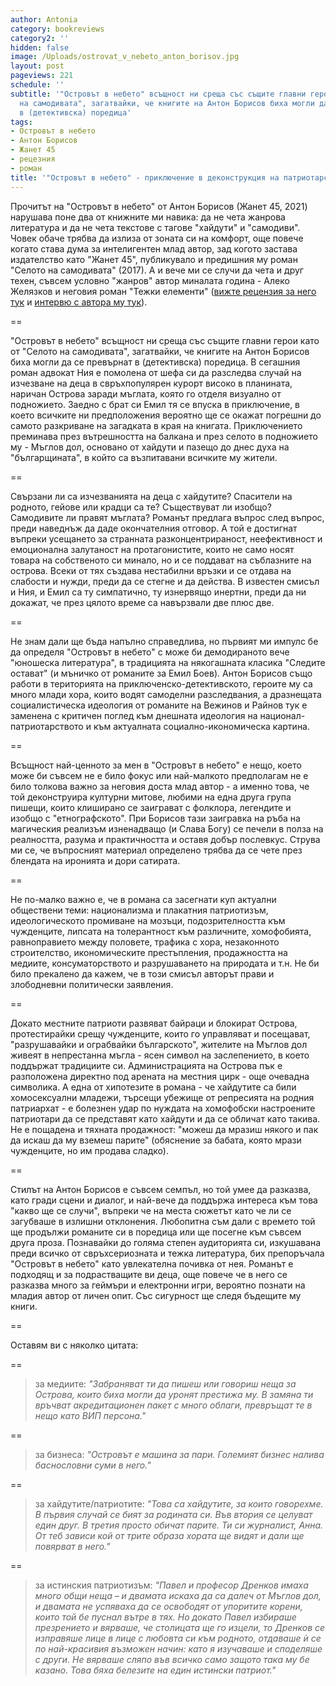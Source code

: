 ```yaml
---
author: Antonia
category: bookreviews
category2: ''
hidden: false
image: /Uploads/ostrovat_v_nebeto_anton_borisov.jpg
layout: post
pageviews: 221
schedule: ''
subtitle: '"Островът в небето" всъщност ни среща със същите главни герои като от "Селото
  на самодивата", загатвайки, че книгите на Антон Борисов биха могли да се превърнат
  в (детективска) поредица'
tags:
- Островът в небето
- Антон Борисов
- Жанет 45
- рецезния
- роман
title: '"Островът в небето" - приключение в деконструкция на патриотарски митове'
---
```


Прочитът на "Островът в небето" от Антон Борисов (Жанет 45, 2021) нарушава поне два от книжните ми навика: да не чета жанрова литература и да не чета текстове с тагове "хайдути" и "самодиви". Човек обаче трябва да излиза от зоната си на комфорт, още повече когато става дума за интелигентен млад автор, зад когото застава издателство като "Жанет 45", публикувало и предишния му роман "Селото на самодивата" (2017). А и вече ми се случи да чета и друг техен, съвсем условно "жанров" автор миналата година - Алеко Желязков и неговия роман "Тежки елементи" ([вижте рецензия за него тук](https://literaturnirazgovori.com/bookreviews/2020/07/02/10-47-%D1%82%D0%B5%D0%B6%D0%BA%D0%B8-%D0%B5%D0%BB%D0%B5%D0%BC%D0%B5%D0%BD%D1%82%D0%B8-%D0%BD%D0%B0-%D0%B0%D0%BB%D0%B5%D0%BA%D0%BE-%D0%B6%D0%B5%D0%BB%D1%8F%D0%B7%D0%BA%D0%BE%D0%B2-%D0%B1%D1%8A%D0%BB%D0%B3%D0%B0%D1%80%D1%81%D0%BA%D0%B8%D1%8F%D1%82-%D0%B4%D1%8A%D0%B3%D0%BB%D0%B0%D1%81-%D0%B0%D0%B4%D0%B0%D0%BC%D1%81.html) и [интервю с автора му тук](https://literaturnirazgovori.com/interviews/2020/07/17/09-36-%D0%B0%D0%BB%D0%B5%D0%BA%D0%BE-%D0%B6%D0%B5%D0%BB%D1%8F%D0%B7%D0%BA%D0%BE%D0%B2-t%D0%B5%D0%B6%D0%BA%D0%B8%D1%82%D0%B5-%D0%B5%D0%BB%D0%B5%D0%BC%D0%B5%D0%BD%D1%82%D0%B8-%D1%81%D0%B0-%D1%82%D1%80%D0%B8-%D0%BD%D0%B0%D1%83%D0%BA%D0%B0%D1%82%D0%B0-%D0%BB%D1%8E%D0%B1%D0%BE%D0%B2%D1%82%D0%B0-%D0%B8-%D1%85%D1%83%D0%BC%D0%BE%D1%80%D1%8A%D1%82.html)). 

\==

"Островът в небето" всъщност ни среща със същите главни герои като от "Селото на самодивата", загатвайки, че книгите на Антон Борисов биха могли да се превърнат в (детективска) поредица. В сегашния роман адвокат Ния е помолена от шефа си да разследва случай на изчезване на деца в свръхпопулярен курорт високо в планината, наричан Острова заради мъглата, която го отделя визуално от подножието. Заедно с брат си Емил тя се впуска в приключение, в което всичките ни предположения вероятно ще се окажат погрешни до самото разкриване на загадката в края на книгата. Приключението преминава през вътрешността на балкана и през селото в подножието му - Мъглов дол, основано от хайдути и пазещо до днес духа на "българщината", в който са възпитавани всичките му жители. 

\==

Свързани ли са изчезванията на деца с хайдутите? Спасители на родното, гейове или крадци са те? Съществуват ли изобщо? Самодивите ли правят мъглата? Романът предлага въпрос след въпрос, преди наведнъж да даде окончателния отговор. А той е достигнат въпреки усещането за странната разконцентрираност, неефективност и емоционална залутаност на протагонистите, които не само носят товара на собственото си минало, но и се поддават на съблазните на острова. Всеки от тях създава нестабилни връзки и се отдава на слабости и нужди, преди да се стегне и да действа. В известен смисъл и Ния, и Емил са ту симпатично, ту изнервящо инертни, преди да ни докажат, че през цялото време са навързвали две плюс две. 

\==

Не знам дали ще бъда напълно справедлива, но първият ми импулс бе да определя "Островът в небето" с може би демодираното вече "юношеска литература", в традицията на някогашната класика "Следите остават" (и мъничко от романите за Емил Боев). Антон Борисов също работи в територията на приключенско-детективското, героите му са много млади хора, които водят самоделни разследвания, а дразнещата социалистическа идеология от романите на Вежинов и Райнов тук е заменена с критичен поглед към днешната идеология на национал-патриотарството и към актуалната социално-икономическа картина. 

\==

Всъщност най-ценното за мен в "Островът в небето" е нещо, което може би съвсем не е било фокус или най-малкото предполагам не е било толкова важно за неговия доста млад автор - а именно това, че той деконструира културни митове, любими на една друга група пишещи, които клиширано се заиграват с фолклора, легендите и изобщо с "етнографското". При Борисов тази заигравка на ръба на магическия реализъм изненадващо (и Слава Богу) се печели в полза на реалността, разума и практичността и оставя добър послевкус. Струва ми се, че въпросният материал определено трябва да се чете през блендата на иронията и дори сатирата. 

\==

Не по-малко важно е, че в романа са засегнати куп актуални обществени теми: национализма и плакатния патриотизъм, идеологическото промиване на мозъци, подозрителността към чужденците, липсата на толерантност към различните, хомофобията, равноправието между половете, трафика с хора, незаконното строителство, икономическите престъпления, продажността на медиите, консуматорството и разрушаването на природата и т.н. Не би било прекалено да кажем, че в този смисъл авторът прави и злободневни политически заявления.     

\==

Докато местните патриоти развяват байраци и блокират Острова, протестирайки срещу чужденците, които го управляват и посещават, "разрушавайки и ограбвайки българското", жителите на Мъглов дол живеят в непрестанна мъгла - ясен символ на заслепението, в което поддържат традициите си. Администрацията на Острова пък е разположена директно под арената на местния цирк - още очевадна символика. А една от хипотезите в романа - че хайдутите са били хомосексуални младежи, търсещи убежище от репресията на родния патриархат - е болезнен удар по нуждата на хомофобски настроените патриотари да се представят като хайдути и да се обличат като такива. Не е пощадена и тяхната продажност: "можеш да мразиш някого и пак да искаш да му вземеш парите" (обяснение за бабата, която мрази чужденците, но им продава сладко). 

\==

Стилът на Антон Борисов е съвсем семпъл, но той умее да разказва, като гради сцени и диалог, и най-вече да поддържа интереса към това "какво ще се случи", въпреки че на места сюжетът като че ли се загубваше в излишни отклонения. Любопитна съм дали с времето той ще продължи романите си в поредица или ще посегне към съвсем друга проза. Познавайки до голяма степен аудиторията си, изкушавана преди всичко от свръхсериозната и тежка литература, бих препоръчала "Островът в небето" като увлекателна почивка от нея. Романът е подходящ и за подрастващите ви деца, още повече че в него се разказва много за геймъри и електронни игри, вероятно познати на младия автор от личен опит. Със сигурност ще следя бъдещите му книги.

\==

Оставям ви с няколко цитата:

\==

> за медиите: *"Забраняват ти да пишеш или говориш неща за Острова, които биха могли да уронят престижа му. В замяна ти връчват акредитационен пакет с много облаги, превръщат те в нещо като ВИП персона."*

\==

> за бизнеса: *"Островът е машина за пари. Големият бизнес налива баснословни суми в него."*

\==

> за хайдутите/патриотите: *"Това са хайдутите, за които говорехме. В първия случай се бият за родината си. Във втория се целуват един друг. В третия просто обичат парите. Ти си журналист, Анна. От теб зависи кой от трите образа хората ще видят и дали ще повярват в него."* 

\==

> за истинския патриотизъм: *"Павел и професор Дренков имаха много общи неща – и двамата искаха да са далеч от Мъглов дол, и двамата не успяваха да се освободят от упоритите корени, които той бе пуснал вътре в тях. Но докато Павел избираше презрението и вярваше, че столицата ще го изцели, то Дренков се изправяше лице в лице с любовта си към родното, отдаваше ѝ се по най-красивия възможен начин: като я изучаваше и споделяше с други. Не вярваше сляпо във всичко само защото така му бе казано. Това бяха белезите на един истински патриот."*